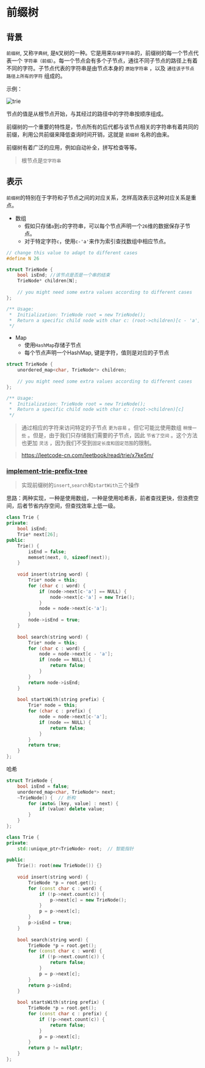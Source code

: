 # 前缀树

## 背景

```前缀树```, 又称```字典树```, 是```N```叉树的一种。它是用来```存储字符串```的，前缀树的每一个节点代表一个 ```字符串（前缀）```。每一个节点会有多个子节点，通往不同子节点的路径上有着不同的字符。子节点代表的字符串是由节点本身的 ```原始字符串``` ，以及 ```通往该子节点路径上所有的字符``` 组成的。

示例：

![trie](../images/trie.png)

节点的值是从根节点开始，与其经过的路径中的字符串按顺序组成。

前缀树的一个重要的特性是，节点所有的后代都与该节点相关的字符串有着共同的前缀，利用公共前缀来降低查询时间开销，这就是 ```前缀树``` 名称的由来。

前缀树有着广泛的应用，例如自动补全，拼写检查等等。

> 根节点是```空字符串```

## 表示

```前缀树```的特别在于字符和子节点之间的对应关系，怎样高效表示这种对应关系是重点。

- 数组
  - 假如只存储```a```到```z```的字符串，可以每个节点声明一个```26```维的数据保存子节点。
  - 对于特定字符```c```，使用```c-'a'```来作为索引查找数组中相应节点。
```cpp
// change this value to adapt to different cases
#define N 26

struct TrieNode {
    bool isEnd; //该节点是否是一个串的结束
    TrieNode* children[N];
    
    // you might need some extra values according to different cases
};

/** Usage:
 *  Initialization: TrieNode root = new TrieNode();
 *  Return a specific child node with char c: (root->children)[c - 'a']
 */
```

- Map
  - 使用```HashMap```存储子节点
  - 每个节点声明一个HashMap, 键是字符，值则是对应的子节点
```cpp
struct TrieNode {
    unordered_map<char, TrieNode*> children;
    
    // you might need some extra values according to different cases
};

/** Usage:
 *  Initialization: TrieNode root = new TrieNode();
 *  Return a specific child node with char c: (root->children)[c]
 */
```
> 通过相应的字符来访问特定的子节点 ```更为容易``` 。但它可能比使用数组 ```稍慢一些``` 。但是，由于我们只存储我们需要的子节点，因此 ```节省了空间``` 。这个方法也更加 ```灵活``` ，因为我们不受到```固定长度和固定范围```的限制。

> https://leetcode-cn.com/leetbook/read/trie/x7ke5m/

### [implement-trie-prefix-tree](https://leetcode-cn.com/problems/implement-trie-prefix-tree/)
> 实现前缀树的```insert```,```search```和```startWith```三个操作

思路：两种实现，一种是使用数组，一种是使用哈希表，前者查找更快，但浪费空间，后者节省内存空间，但查找效率上低一级。

```cpp
class Trie {
private:
    bool isEnd;
    Trie* next[26];
public:
    Trie() {
        isEnd = false;
        memset(next, 0, sizeof(next));
    }
    
    void insert(string word) {
        Trie* node = this;
        for (char c : word) {
            if (node->next[c-'a'] == NULL) {
                node->next[c-'a'] = new Trie();
            }
            node = node->next[c-'a'];
        }
        node->isEnd = true;
    }
    
    bool search(string word) {
        Trie* node = this;
        for (char c : word) {
            node = node->next[c - 'a'];
            if (node == NULL) {
                return false;
            }
        }
        return node->isEnd;
    }
    
    bool startsWith(string prefix) {
        Trie* node = this;
        for (char c : prefix) {
            node = node->next[c-'a'];
            if (node == NULL) {
                return false;
            }
        }
        return true;
    }
};
```

哈希
```cpp
struct TrieNode {
    bool isEnd = false;
    unordered_map<char, TrieNode*> next;
    ~TrieNode() {  // 析构
        for (auto& [key, value] : next) {
            if (value) delete value;
        }
    }
};

class Trie {
private:
    std::unique_ptr<TrieNode> root;  // 智能指针
    
public:
    Trie(): root(new TrieNode()) {}
    
    void insert(string word) {
        TrieNode *p = root.get();
        for (const char c : word) {
            if (!p->next.count(c)) {
                p->next[c] = new TrieNode();
            }
            p = p->next[c];
        }
        p->isEnd = true;
    }
    
    bool search(string word) {
        TrieNode *p = root.get();
        for (const char c : word) {
            if (!p->next.count(c)) {
                return false;
            }
            p = p->next[c];
        }
        return p->isEnd;
    }
    
    bool startsWith(string prefix) {
        TrieNode *p = root.get();
        for (const char c : prefix) {
            if (!p->next.count(c)) {
                return false;
            }
            p = p->next[c];
        }
        return p != nullptr;
    }
};

```